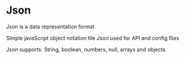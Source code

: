 # Json
Json is a data representation format

Simple javaScript object notation file
Json used for API and config files

Json supports:
String, boolean, numbers, null, arrays and objects
